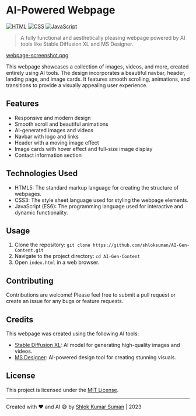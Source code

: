 # AI-Powered Webpage

[![HTML](https://img.shields.io/badge/HTML-5-orange)](https://www.w3.org/TR/html52/)
[![CSS](https://img.shields.io/badge/CSS-3-blue)](https://www.w3.org/Style/CSS/)
[![JavaScript](https://img.shields.io/badge/JavaScript-ES6-yellow)](https://www.ecma-international.org/ecma-262/6.0/)

> A fully functional and aesthetically pleasing webpage powered by AI tools like Stable Diffusion XL and MS Designer.

[webpage-screenshot.png](https://postimg.cc/DSk5zDFM)


This webpage showcases a collection of images, videos, and more, created entirely using AI tools. The design incorporates a beautiful navbar, header, landing page, and image cards. It features smooth scrolling, animations, and transitions to provide a visually appealing user experience.

## Features

- Responsive and modern design
- Smooth scroll and beautiful animations
- AI-generated images and videos
- Navbar with logo and links
- Header with a moving image effect
- Image cards with hover effect and full-size image display
- Contact information section

## Technologies Used

- HTML5: The standard markup language for creating the structure of webpages.
- CSS3: The style sheet language used for styling the webpage elements.
- JavaScript (ES6): The programming language used for interactive and dynamic functionality.

## Usage

1. Clone the repository: `git clone https://github.com/shloksuman/AI-Gen-Content.git`
2. Navigate to the project directory: `cd AI-Gen-Content`
3. Open `index.html` in a web browser.

## Contributing

Contributions are welcome! Please feel free to submit a pull request or create an issue for any bugs or feature requests.

## Credits

This webpage was created using the following AI tools:

- [Stable Diffusion XL](https://clipdrop.co/stable-diffusion): AI model for generating high-quality images and videos.
- [MS Designer](https://designer.microsoft.com): AI-powered design tool for creating stunning visuals.

## License

This project is licensed under the [MIT License](LICENSE).

---

Created with ❤️ and AI 😅 by [Shlok Kumar Suman](https://github.com/shloksuman) | 2023
